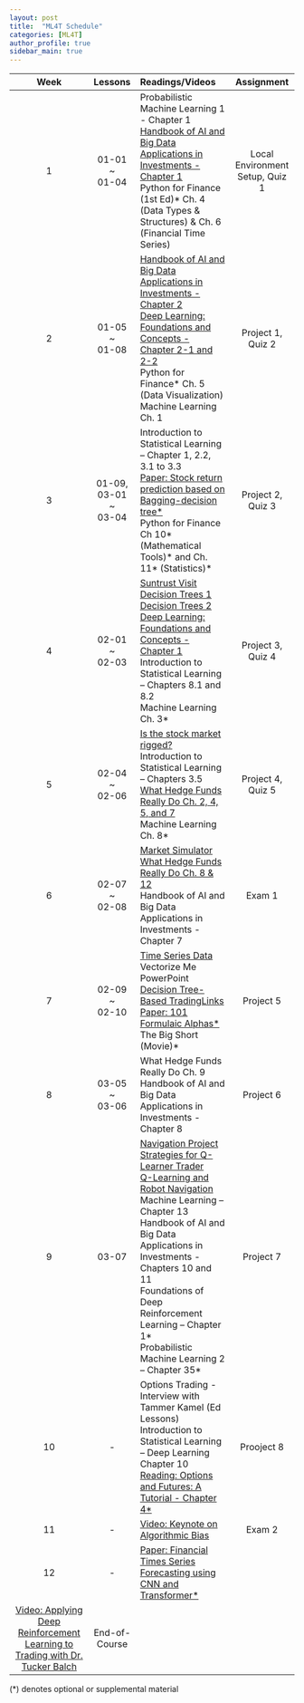 ```yaml
---
layout: post
title:  "ML4T Schedule"
categories: [ML4T]
author_profile: true
sidebar_main: true
---
```


|Week|Lessons|Readings/Videos|Assignment|
|:--:|:-----:|:--------------|:--------:|
|1| 01-01<br> ~ <br>01-04 | Probabilistic Machine Learning 1 - Chapter 1 <br> [Handbook of AI and Big Data Applications in Investments - Chapter 1](melody11sung.github.io/handbook-of-AI-investments-ch1) <br> Python for Finance (1st Ed)* Ch. 4 (Data Types & Structures) & Ch. 6 (Financial Time Series) | Local Environment Setup, Quiz 1 |
|2| 01-05<br> ~ <br>01-08 | [Handbook of AI and Big Data Applications in Investments - Chapter 2](melody11sung.github.io/handbook-of-AI-investments-ch2) <br> [Deep Learning: Foundations and Concepts - Chapter 2-1 and 2-2](melody11sung.github.io/deep-learning-ch2) <br> Python for Finance* Ch. 5 (Data Visualization) Machine Learning Ch. 1 | Project 1, Quiz 2 |
|3| 01-09,<br>03-01<br> ~ <br>03-04 | Introduction to Statistical Learning – Chapter 1, 2.2, 3.1 to 3.3 <br> [Paper: Stock return prediction based on Bagging-decision tree*](melody11sung.github.io/Stock-return-predictions-based-on-bagging-decision-tree) <br> Python for Finance Ch 10* (Mathematical Tools)* and Ch. 11* (Statistics)* | Project 2, Quiz 3 |
|4| 02-01<br> ~ <br>02-03 | [Suntrust Visit](https://www.youtube.com/watch?v=w3C-gly8bLE) <br> [Decision Trees 1](https://www.youtube.com/watch?v=OBWL4oLT7Uc) <br> [Decision Trees 2](https://www.youtube.com/watch?v=WVc3cjvDHhw) <br> [Deep Learning: Foundations and Concepts - Chapter 1](melody11sung.github.io/deep-learning-ch1) <br> Introduction to Statistical Learning – Chapters 8.1 and 8.2 <Br> Machine Learning Ch. 3* | Project 3, Quiz 4 |
|5| 02-04<br> ~ <br>02-06 | [Is the stock market rigged?](https://youtu.be/DX9djYus9tY) <br> Introduction to Statistical Learning – Chapters 3.5 <br> [What Hedge Funds Really Do Ch. 2, 4, 5, and 7](melody11sung.github.io/hedge-funds-ch2) <br> Machine Learning Ch. 8* | Project 4, Quiz 5 |
|6| 02-07<br> ~ <br>02-08 | [Market Simulator](https://www.youtube.com/watch?v=1ysZptg2Ypk) <br> [What Hedge Funds Really Do Ch. 8 & 12](melody11sung.github.io/hedge-funds-cch8) <br> Handbook of AI and Big Data Applications in Investments - Chapter 7 | Exam 1 |
|7| 02-09<br> ~ <br>02-10  | [Time Series Data](https://www.youtube.com/watch?v=2e2Yr-Bpo-w) <br> Vectorize Me PowerPoint <br> [Decision Tree-Based TradingLinks](https://www.youtube.com/watch?v=dbSbYHECGoA) <br> [Paper: 101 Formulaic Alphas*](https://arxiv.org/ftp/arxiv/papers/1601/1601.00991.pdf) <br> The Big Short (Movie)* | Project 5 |
|8| 03-05<br> ~ <br>03-06  | What Hedge Funds Really Do Ch. 9 <br> Handbook of AI and Big Data Applications in Investments - Chapter 8  | Project 6 |
|9| 03-07  | [Navigation Project Strategies for Q-Learner Trader](https://www.youtube.com/watch?v=K8xRATOpsqw) <br> [Q-Learning and Robot Navigation](https://www.youtube.com/watch?v=X9UhB953TDA) <br> Machine Learning – Chapter 13 <br> Handbook of AI and Big Data Applications in Investments - Chapters 10 and 11 <br> Foundations of Deep Reinforcement Learning – Chapter 1* <br> Probabilistic Machine Learning 2 – Chapter 35*  | Project 7 |
|10| - | Options Trading - Interview with Tammer Kamel (Ed Lessons) <br> Introduction to Statistical Learning – Deep Learning Chapter 10 <br> [Reading: Options and Futures: A Tutorial - Chapter 4*](https://www.cfainstitute.org/-/media/documents/book/rf-publication/1992/rf-v1992-n5-4438-pdf.ashx) | Prooject 8 |
|11| - | [Video: Keynote on Algorithmic Bias](https://conversations.cc.gatech.edu/)  | Exam 2 |
|12| - | [Paper: Financial Times Series Forecasting using CNN and Transformer*](https://arxiv.org/abs/2304.04912) <br> 
[Video: Applying Deep Reinforcement Learning to Trading with Dr. Tucker Balch](https://youtu.be/Pka0DC_P17k)  | End-of-Course |

(*) denotes optional or supplemental material


